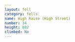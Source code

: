 ```yaml
---
layout: fell
category: fells
name: High Raise (High Street)
number: 34
height: 802
climbed: No
---
```

